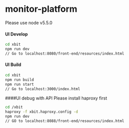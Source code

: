 # monitor-platform
Please use node v5.5.0

#### UI Develop
```sh
cd xbit
npm run dev
// Go to localhost:8080/front-end/resources/index.html
```
#### UI Build
```sh
cd xbit
npm run build
npm run start
// Go to localhost:3000/index.html
```

####UI debug with API
Please install haproxy first
```sh
cd /xbit
haproxy -f xbit.haproxy.config -d
npm run dev
// GO to localhost:8088/front-end/resources/index.html
```
